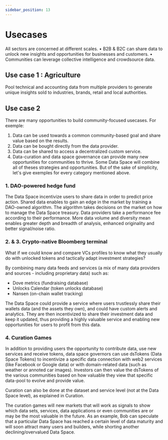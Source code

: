 ```yaml
---
sidebar_position: 13
---
```


# Usecases

All sectors are concerned at different scales.
•	B2B & B2C can share data to unlock new insights and opportunities for businesses and customers.
•	Communities can leverage collective intelligence and crowdsource data.

## Use case 1 : Agriculture

Pool technical and accounting data from multiple providers to generate unique insights sold to industries, brands, retail and local authorities.

## Use case 2

There are many opportunities to build community-focused usecases.
For exemple:

1. Data can be used towards a common community-based goal and share value based on the results.
2. Data can be bought directly from the data provider.
3. Data can be shared to access a decentralized custom service.
4. Data-curation and data space governance can provide many new opportunities for communities to thrive.
Some Data Space will combine all of theses strategies and opportunities. But of the sake of simplicity, let's give exemples for every category mentioned above.

### 1. DAO-powered hedge fund

The Data Space incentivize users to share data in order to predict price action. Shared data enables to gain an edge in the market by training a DAO-owned algorithm. The algorithm takes decisions on the market on how to manage the Data Space treasury. Data providers take a performance fee according to their performance.
More data volume and diversity mean enables greater depth and breadth of analysis, enhanced originality and better signal/noise ratio.

### 2. & 3. Crypto-native Bloomberg terminal

What if we could know and compare VCs profiles to know what they usually do with unlocked tokens and tactically adapt investment strategies?

By combining many data feeds and services (a mix of many data providers and sources - including proprietary data) such as:

- Dove metrics (fundraising database)
- Unlocks Calendar (token unlocks database)
- Nansen (on-chain wallet tracking)

The Data Space could provide a service where users trustlessly share their wallets data (and the assets they own), and could have custom alerts and analytics. They are then incentivized to share their investment data and keep it updated, thus providing a highly valuable service and enabling new opportunities for users to profit from this data.

### 4. Curation Games

In addition to providing users the opportunity to contribute data, use new services and receive tokens, data space governors can use dsTokens (Data Space Tokens) to incentivize a specific data connection with web2 services (like Facebook or Google data) or with domain-related data (such as weather or annoted car images). Investors can then value the dsTokens of the various communities based on how valuable they view that specific data-pool to evolve and provide value.

Curation can also be done at the dataset and service level (not at the Data Space level), as explained in Curation.

The curation games will new markets that will work as signals to show which data sets, services, data applications or even communities are or may be the most valuable in the future.
As an example, Bob can speculate that a particular Data Space has reached a certain level of data maturity and will soon attract many users and builders, while shorting another declining/overvalued Data Space.
